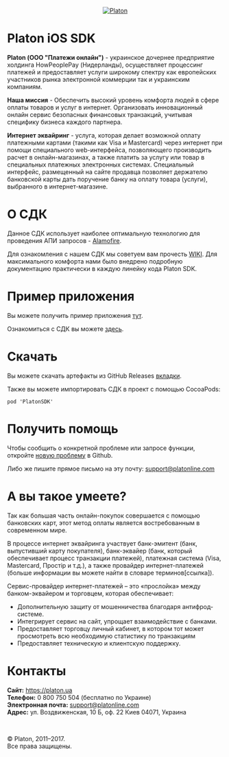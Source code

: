 <p align="center">
  <a href="https://platon.ua">
      <img src ="https://blog.platon.ua/files/modules/main/44444-300x179.png" alt="Platon"/>
  </a>
</p>

Platon iOS SDK
=======================================

**Platon (ООО "Платежи онлайн")** - украинское дочернее предприятие холдинга HowPeoplePay (Нидерланды), осуществляет процессинг платежей и предоставляет услуги широкому спектру как европейских участников рынка электронной коммерции так и украинским компаниям.

**Наша миссия** - Обеспечить высокий уровень комфорта людей в сфере оплаты товаров и услуг в интернет. Организовать инновационный онлайн сервис безопасных финансовых транзакций, учитывая специфику бизнеса каждого партнера.

**Интернет эквайринг** - услуга, которая делает возможной оплату платежными картами (такими как Visa и Mastercard) через интернет при помощи специального web-интерфейса, позволяющего производить расчет в онлайн-магазинах, а также платить за услугу или товар в специальных платежных электронных системах. Специальный интерфейс, размещенный на сайте продавца позволяет держателю банковской карты дать поручение банку на оплату товара (услуги), выбранного в интернет-магазине.

О СДК
=================

Данное СДК использует наиболее оптимальную технологию для проведения АПИ запросов - [Alamofire](https://github.com/Alamofire/Alamofire).

Для ознакомления с нашем СДК мы советуем вам прочесть [WIKI](https://github.com/platonline/platon_ios_sdk/wiki). Для максимального комфорта нами было внедрено подробную документацию практически в каждую линейку кода Platon SDK.

Пример приложения
=================

Вы можете получить пример приложения [тут](https://github.com/platonline/platon_ios_sdk).

Ознакомиться с СДК вы можете [здесь](https://github.com/platonline/platon_ios_sdk/wiki).

Скачать
=======

Вы можете скачать артефакты из GitHub Releases [вкладки](https://github.com/platonline/platon_ios_sdk/releases).

Также вы можете импортировать СДК в проект с помощью CocoaPods:

```
pod 'PlatonSDK'
```

Получить помощь
===============

Чтобы сообщить о конкретной проблеме или запросе функции, откройте [новую проблему](https://github.com/platonline/platon_ios_sdk/issues/new) в Github.

Либо же пишите прямое письмо на эту почту: [support@platonline.com](mailto:support@platonline.com)
 
А вы такое умеете?
==================

Так как большая часть онлайн-покупок совершается с помощью банковских карт, этот метод оплаты является востребованным в современном мире.

В процессе интернет эквайринга участвует банк-эмитент (банк, выпустивший карту покупателя), банк-эквайер (банк, который обеспечивает процесс транзакции платежей), платежная система (Visa, Mastercard, Простір и т.д.), а также провайдер интернет-платежей (больше информации вы можете найти в словаре терминов[ссылка]).

Сервис-провайдер интернет-платежей – это «прослойка» между банком-эквайером и торговцем, которая обеспечивает:
* Дополнительную защиту от мошенничества благодаря антифрод-системе.
* Интегрирует сервис на сайт, упрощает взаимодействие с банками.
* Предоставляет торговцу личный кабинет, в котором тот может просмотреть всю необходимую статистику по транзакциям
* Предоставляет техническую и клиентскую поддержку.



Контакты
========

**Сайт:** https://platon.ua  
**Телефон:** 0 800 750 504 (бесплатно по Украине)  
**Электронная почта:** [support@platonline.com](mailto:support@platonline.com)  
**Адрес:** ул. Воздвиженская, 10 Б, оф. 22 Киев 04071, Украина  

<br/>

© Platon, 2011–2017.  
Все права защищены.
